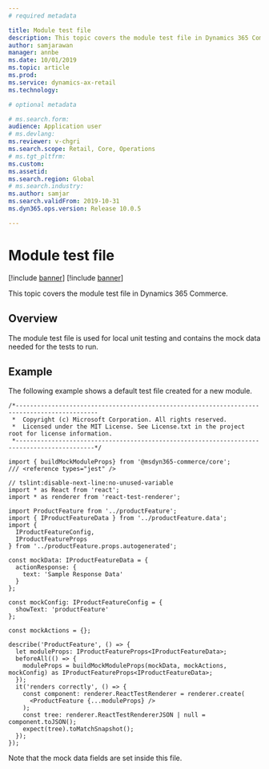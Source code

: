 ```yaml
---
# required metadata

title: Module test file
description: This topic covers the module test file in Dynamics 365 Commerce.
author: samjarawan
manager: annbe
ms.date: 10/01/2019
ms.topic: article
ms.prod: 
ms.service: dynamics-ax-retail
ms.technology: 

# optional metadata

# ms.search.form: 
audience: Application user
# ms.devlang: 
ms.reviewer: v-chgri
ms.search.scope: Retail, Core, Operations
# ms.tgt_pltfrm: 
ms.custom: 
ms.assetid: 
ms.search.region: Global
# ms.search.industry: 
ms.author: samjar
ms.search.validFrom: 2019-10-31
ms.dyn365.ops.version: Release 10.0.5

---
```

# Module test file

[!include [banner](../includes/preview-banner.md)]
[!include [banner](../includes/banner.md)]

This topic covers the module test file in Dynamics 365 Commerce.

## Overview

The module test file is used for local unit testing and contains the mock data needed for the tests to run. 

## Example

The following example shows a default test file created for a new module.

```
/*---------------------------------------------------------------------------------------------
 *  Copyright (c) Microsoft Corporation. All rights reserved.
 *  Licensed under the MIT License. See License.txt in the project root for license information.
 *--------------------------------------------------------------------------------------------*/

import { buildMockModuleProps} from '@msdyn365-commerce/core';
/// <reference types="jest" />

// tslint:disable-next-line:no-unused-variable
import * as React from 'react';
import * as renderer from 'react-test-renderer';

import ProductFeature from '../productFeature';
import { IProductFeatureData } from '../productFeature.data';
import {
  IProductFeatureConfig,
  IProductFeatureProps
} from '../productFeature.props.autogenerated';

const mockData: IProductFeatureData = {
  actionResponse: {
    text: 'Sample Response Data'
  }
};

const mockConfig: IProductFeatureConfig = {
  showText: 'productFeature'
};

const mockActions = {};

describe('ProductFeature', () => {
  let moduleProps: IProductFeatureProps<IProductFeatureData>;
  beforeAll(() => {
    moduleProps = buildMockModuleProps(mockData, mockActions, mockConfig) as IProductFeatureProps<IProductFeatureData>;
  });
  it('renders correctly', () => {
    const component: renderer.ReactTestRenderer = renderer.create(
      <ProductFeature {...moduleProps} />
    );
    const tree: renderer.ReactTestRendererJSON | null = component.toJSON();
    expect(tree).toMatchSnapshot();
  });
});
```
Note that the mock data fields are set inside this file.
